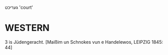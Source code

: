 געריכט
'court'

WESTERN
========

3 is Jüdengeracht.
[Maißim un Schnokes vun e Handelewos, LEIPZIG 1845: 44]